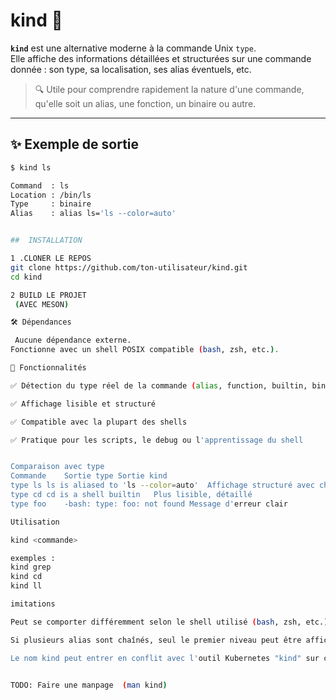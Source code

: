 # kind 🧩

**`kind`** est une alternative moderne à la commande Unix `type`.  
Elle affiche des informations détaillées et structurées sur une commande donnée : son type, sa localisation, ses alias éventuels, etc.

> 🔍 Utile pour comprendre rapidement la nature d'une commande, qu'elle soit un alias, une fonction, un binaire ou autre.

---

## ✨ Exemple de sortie

```bash
$ kind ls

Command  : ls
Location : /bin/ls
Type     : binaire
Alias    : alias ls='ls --color=auto'


##  INSTALLATION 

1 .CLONER LE REPOS 
git clone https://github.com/ton-utilisateur/kind.git
cd kind

2 BUILD LE PROJET 
 (AVEC MESON) 

🛠️ Dépendances

 Aucune dépendance externe.
Fonctionne avec un shell POSIX compatible (bash, zsh, etc.).

🧠 Fonctionnalités

✅ Détection du type réel de la commande (alias, function, builtin, binaire)

✅ Affichage lisible et structuré

✅ Compatible avec la plupart des shells

✅ Pratique pour les scripts, le debug ou l'apprentissage du shell 


Comparaison avec type
Commande	Sortie type	Sortie kind
type ls	ls is aliased to 'ls --color=auto'	Affichage structuré avec chemin, etc
type cd	cd is a shell builtin	Plus lisible, détaillé
type foo	-bash: type: foo: not found	Message d'erreur clair

Utilisation 

kind <commande>

exemples : 
kind grep
kind cd
kind ll

imitations

Peut se comporter différemment selon le shell utilisé (bash, zsh, etc.)

Si plusieurs alias sont chaînés, seul le premier niveau peut être affiché (selon l'implémentation)

Le nom kind peut entrer en conflit avec l'outil Kubernetes "kind" sur certaines machines 


TODO: Faire une manpage  (man kind) 
